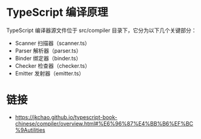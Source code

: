 # TypeScript 编译原理

TypeScript 编译器源文件位于 src/compiler 目录下，它分为以下几个关键部分：

- Scanner 扫描器（scanner.ts）
- Parser 解析器（parser.ts）
- Binder 绑定器（binder.ts）
- Checker 检查器（checker.ts）
- Emitter 发射器（emitter.ts）

# 链接

- https://jkchao.github.io/typescript-book-chinese/compiler/overview.html#%E6%96%87%E4%BB%B6%EF%BC%9Autilities
